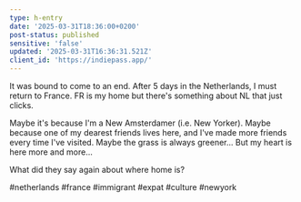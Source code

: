 ```yaml
---
type: h-entry
date: '2025-03-31T18:36:00+0200'
post-status: published
sensitive: 'false'
updated: '2025-03-31T16:36:31.521Z'
client_id: 'https://indiepass.app/'
---
```

It was bound to come to an end. After 5 days in the Netherlands, I must return to France. FR is my home but there's something about NL that just clicks.

Maybe it's because I'm a New Amsterdamer (i.e. New Yorker). Maybe because one of my dearest friends lives here, and I've made more friends every time I've visited. Maybe the grass is always greener... But my heart is here more and more... 

What did they say again about where home is? 

#netherlands #france #immigrant #expat #culture #newyork
